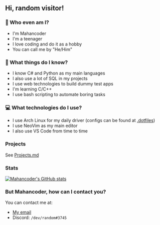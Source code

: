 ## Hi, random visitor!

### 🧑 Who even am I?

* I'm Mahancoder
* I'm a teenager
* I love coding and do it as a hobby
* You can call me by "He/Him"

### 📖 What things do I know?
* I know C# and Python as my main languages
* I also use a lot of SQL in my projects
* I use web technologies to build dummy test apps
* I'm learning C/C++
* I use bash scripting to automate boring tasks

### 💻 What technologies do I use?
* I use Arch Linux for my daily driver (configs can be found at [.dotfiles](https://github.com/mahancoder/.dotfiles))
* I use NeoVim as my main editor
* I also use VS Code from time to time

### Projects
See [Projects.md](Projects.md)

### Stats
[![Mahancoder's GitHub stats](https://github-readme-stats.vercel.app/api?username=mahancoder&count_private=true&show_icons=true&theme=material-palenight)](https://github.com/mahancoder)

### But Mahancoder, how can I contact you?
You can contact me at:
* [My email](mailto:mahan.lameie87@gmail.com)
* Discord: `/dev/random#3745`
